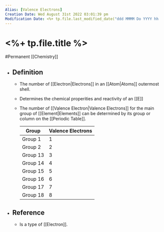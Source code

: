 ```yaml
---
Alias: [Valence Electrons]
Creation Date: Wed August 31st 2022 03:01:39 pm 
Modification Date: <%+ tp.file.last_modified_date("ddd MMMM Do YYYY hh:mm:ss a") %>
---
```

# <%+ tp.file.title %>
#Permanent [[Chemistry]]

- ## Definition
	- The number of [[Electron|Electrons]] in an [[Atom|Atoms]] outermost shell.
	- Determines the chemical properities and reactivity of an [[E]]
	- The number of [[Valence Electron|Valence Electrons]] for the main group of [[Element|Elements]] can be determined by its group or column on the [[Periodic Table]].
	  
	  Group | Valence Electrons
	  ---|---
	  Group 1|1
	  Group 2|2
	  Group 13|3
	  Group 14|4
	  Group 15|5
	  Group 16|6
	  Group 17|7
	  Group 18|8
- ## Reference
	- Is a type of [[Electron]].